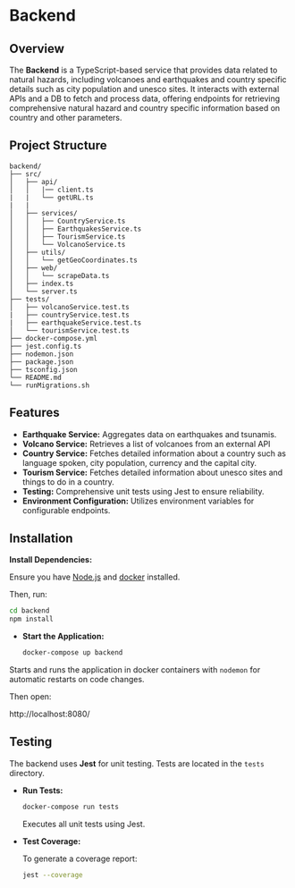 # Backend

## Overview

The **Backend** is a TypeScript-based service that provides data related to natural hazards, including volcanoes and earthquakes and country specific details such as city population and unesco sites. It interacts with external APIs and a DB to fetch and process data, offering endpoints for retrieving comprehensive natural hazard and country specific information based on country and other parameters.

## Project Structure

```
backend/
├── src/
│   ├── api/
│   │   |── client.ts
|   |   └── getURL.ts
|   |
│   ├── services/
│   │   ├── CountryService.ts
│   │   ├── EarthquakesService.ts
│   │   ├── TourismService.ts
│   │   └── VolcanoService.ts
│   ├── utils/
│   │   └── getGeoCoordinates.ts
│   ├── web/
│   │   └── scrapeData.ts
│   ├── index.ts
│   └── server.ts
├── tests/
│   ├── volcanoService.test.ts
|   ├── countryService.test.ts
|   ├── earthquakeService.test.ts
│   └── tourismService.test.ts
├── docker-compose.yml
├── jest.config.ts
├── nodemon.json
├── package.json
├── tsconfig.json
└── README.md
└── runMigrations.sh

```

## Features

- **Earthquake Service:** Aggregates data on earthquakes and tsunamis.
- **Volcano Service:** Retrieves a list of volcanoes from an external API
- **Country Service:** Fetches detailed information about a country such as language spoken, city population, currency and the capital city.
- **Tourism Service:** Fetches detailed information about unesco sites and things to do in a country.
- **Testing:** Comprehensive unit tests using Jest to ensure reliability.
- **Environment Configuration:** Utilizes environment variables for configurable endpoints.

## Installation

**Install Dependencies:**

Ensure you have [Node.js](https://nodejs.org/) and [docker](https://www.docker.com/) installed.

Then, run:

```bash
cd backend
npm install
```

- **Start the Application:**

  ```bash
  docker-compose up backend
  ```

Starts and runs the application in docker containers with `nodemon` for automatic restarts on code changes.

Then open:

http://localhost:8080/

## Testing

The backend uses **Jest** for unit testing. Tests are located in the `tests` directory.

- **Run Tests:**

  ```bash
  docker-compose run tests
  ```

  Executes all unit tests using Jest.

- **Test Coverage:**

  To generate a coverage report:

  ```bash
  jest --coverage
  ```
